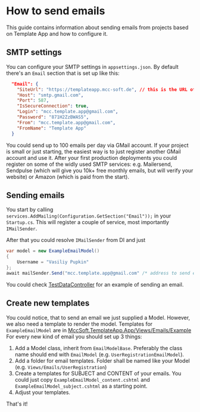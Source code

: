 # How to send emails
This guide contains information about sending emails from projects based on Template App and how to configure it.

## SMTP settings
You can configure your SMTP settings in `appsettings.json`.
By default there's an `Email` section that is set up like this:
```json
  "Email": {
    "SiteUrl": "https://templateapp.mcc-soft.de", // this is the URL of your website. It will be available in email templates, since you'll need them for URL links.
    "Host": "smtp.gmail.com",
    "Port": 587,
    "IsSecureConnection": true,
    "Login": "mcc.template.app@gmail.com",
    "Password": "871H2ZzBWAS5",
    "From": "mcc.template.app@gmail.com",
    "FromName": "Template App"
  }
```
You could send up to 100 emails per day via GMail account. If your project is small or just starting, the easiest way is to just register another GMail account and use it.
After your first production deployments you could register on some of the widly used SMTP services: e.g. Mailersend, Sendpulse (which will give you 10k+ free monthly emails, but will verify your website) or Amazon (which is paid from the start).

## Sending emails
You start by calling ```services.AddMailing(Configuration.GetSection("Email"));``` in your `Startup.cs`.
This will register a couple of service, most importantly `IMailSender`.

After that you could resolve `IMailSender` from DI and just
```csharp
var model = new ExampleEmailModel()
{
    Username = "Vasiliy Pupkin"
};
await mailSender.Send("mcc.template.app@gmail.com" /* address to send email to */, model);
```

You could check [TestDataController](https://github.com/mcctomsk/backend-frontend-template/blob/99c5ae8e924d42940b576f7949add4822190e51e/webapi/src/MccSoft.TemplateApp.App/Controllers/TestDataController.cs#L39) for an example of sending an email.

## Create new templates
You could notice, that to send an email we just supplied a Model. However, we also need a template to render the model. Templates for `ExampleEmailModel` are in [MccSoft.TemplateApp.App/Views/Emails/Example](https://github.com/mcctomsk/backend-frontend-template/tree/master/webapi/src/MccSoft.TemplateApp.App/Views/Emails/Example)
For every new kind of email you should set up 3 things:
1. Add a Model class, inherit from `EmailModelBase`. Preferably the class name should end with `EmailModel` (e.g. `UserRegistrationEmailModel`).
1. Add a folder for email templates. Folder shall be named like your Model (e.g. `Views/Emails/UserRegistration`)
1. Create a templates for SUBJECT and CONTENT of your emails. You could just copy `ExampleEmailModel_content.cshtml` and `ExampleEmailModel_subject.cshtml` as a starting point.
1. Adjust your templates.

That's it!